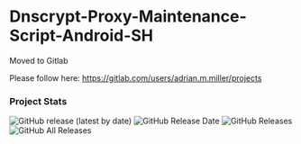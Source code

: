 # Dnscrypt-Proxy-Maintenance-Script-Android-SH

Moved to Gitlab

Please follow here: https://gitlab.com/users/adrian.m.miller/projects

### Project Stats ###

![GitHub release (latest by date)](https://img.shields.io/github/v/release/adrianmmiller/Dnscrypt-Proxy-Maintenance-Script-Android-SH-?label=Release&style=plastic)
![GitHub Release Date](https://img.shields.io/github/release-date/adrianmmiller/Dnscrypt-Proxy-Maintenance-Script-Android-SH-?label=Release%20Date&style=plastic)
![GitHub Releases](https://img.shields.io/github/downloads/adrianmmiller/Dnscrypt-Proxy-Maintenance-Script-Android-SH-/latest/total?label=Downloads%20%28Latest%20Release%29&style=plastic)
![GitHub All Releases](https://img.shields.io/github/downloads/adrianmmiller/Dnscrypt-Proxy-Maintenance-Script-Android-SH-/total?label=Total%20Downloads%20%28All%20Releases%29&style=plastic)
